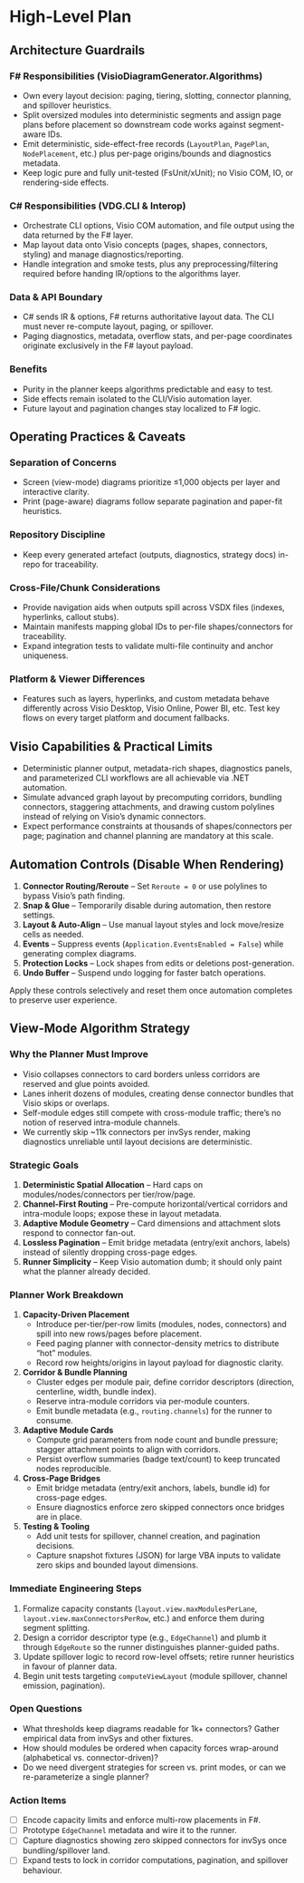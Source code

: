 # High-Level Plan

## Architecture Guardrails
### F# Responsibilities (VisioDiagramGenerator.Algorithms)
- Own every layout decision: paging, tiering, slotting, connector planning, and spillover heuristics.
- Split oversized modules into deterministic segments and assign page plans before placement so downstream code works against segment-aware IDs.
- Emit deterministic, side-effect-free records (`LayoutPlan`, `PagePlan`, `NodePlacement`, etc.) plus per-page origins/bounds and diagnostics metadata.
- Keep logic pure and fully unit-tested (FsUnit/xUnit); no Visio COM, IO, or rendering-side effects.

### C# Responsibilities (VDG.CLI & Interop)
- Orchestrate CLI options, Visio COM automation, and file output using the data returned by the F# layer.
- Map layout data onto Visio concepts (pages, shapes, connectors, styling) and manage diagnostics/reporting.
- Handle integration and smoke tests, plus any preprocessing/filtering required before handing IR/options to the algorithms layer.

### Data & API Boundary
- C# sends IR & options, F# returns authoritative layout data. The CLI must never re-compute layout, paging, or spillover.
- Paging diagnostics, metadata, overflow stats, and per-page coordinates originate exclusively in the F# layout payload.

### Benefits
- Purity in the planner keeps algorithms predictable and easy to test.
- Side effects remain isolated to the CLI/Visio automation layer.
- Future layout and pagination changes stay localized to F# logic.

## Operating Practices & Caveats
### Separation of Concerns
- Screen (view-mode) diagrams prioritize ≤1,000 objects per layer and interactive clarity.
- Print (page-aware) diagrams follow separate pagination and paper-fit heuristics.

### Repository Discipline
- Keep every generated artefact (outputs, diagnostics, strategy docs) in-repo for traceability.

### Cross-File/Chunk Considerations
- Provide navigation aids when outputs spill across VSDX files (indexes, hyperlinks, callout stubs).
- Maintain manifests mapping global IDs to per-file shapes/connectors for traceability.
- Expand integration tests to validate multi-file continuity and anchor uniqueness.

### Platform & Viewer Differences
- Features such as layers, hyperlinks, and custom metadata behave differently across Visio Desktop, Visio Online, Power BI, etc. Test key flows on every target platform and document fallbacks.

## Visio Capabilities & Practical Limits
- Deterministic planner output, metadata-rich shapes, diagnostics panels, and parameterized CLI workflows are all achievable via .NET automation.
- Simulate advanced graph layout by precomputing corridors, bundling connectors, staggering attachments, and drawing custom polylines instead of relying on Visio’s dynamic connectors.
- Expect performance constraints at thousands of shapes/connectors per page; pagination and channel planning are mandatory at this scale.

## Automation Controls (Disable When Rendering)
1. **Connector Routing/Reroute** – Set `Reroute = 0` or use polylines to bypass Visio’s path finding.
2. **Snap & Glue** – Temporarily disable during automation, then restore settings.
3. **Layout & Auto-Align** – Use manual layout styles and lock move/resize cells as needed.
4. **Events** – Suppress events (`Application.EventsEnabled = False`) while generating complex diagrams.
5. **Protection Locks** – Lock shapes from edits or deletions post-generation.
6. **Undo Buffer** – Suspend undo logging for faster batch operations.

Apply these controls selectively and reset them once automation completes to preserve user experience.

## View-Mode Algorithm Strategy
### Why the Planner Must Improve
- Visio collapses connectors to card borders unless corridors are reserved and glue points avoided.
- Lanes inherit dozens of modules, creating dense connector bundles that Visio skips or overlaps.
- Self-module edges still compete with cross-module traffic; there’s no notion of reserved intra-module channels.
- We currently skip ~11k connectors per invSys render, making diagnostics unreliable until layout decisions are deterministic.

### Strategic Goals
1. **Deterministic Spatial Allocation** – Hard caps on modules/nodes/connectors per tier/row/page.
2. **Channel-First Routing** – Pre-compute horizontal/vertical corridors and intra-module loops; expose these in layout metadata.
3. **Adaptive Module Geometry** – Card dimensions and attachment slots respond to connector fan-out.
4. **Lossless Pagination** – Emit bridge metadata (entry/exit anchors, labels) instead of silently dropping cross-page edges.
5. **Runner Simplicity** – Keep Visio automation dumb; it should only paint what the planner already decided.

### Planner Work Breakdown
1. **Capacity-Driven Placement**
   - Introduce per-tier/per-row limits (modules, nodes, connectors) and spill into new rows/pages before placement.
   - Feed paging planner with connector-density metrics to distribute “hot” modules.
   - Record row heights/origins in layout payload for diagnostic clarity.
2. **Corridor & Bundle Planning**
   - Cluster edges per module pair, define corridor descriptors (direction, centerline, width, bundle index).
   - Reserve intra-module corridors via per-module counters.
   - Emit bundle metadata (e.g., `routing.channels`) for the runner to consume.
3. **Adaptive Module Cards**
   - Compute grid parameters from node count and bundle pressure; stagger attachment points to align with corridors.
   - Persist overflow summaries (badge text/count) to keep truncated nodes reproducible.
4. **Cross-Page Bridges**
   - Emit bridge metadata (entry/exit anchors, labels, bundle id) for cross-page edges.
   - Ensure diagnostics enforce zero skipped connectors once bridges are in place.
5. **Testing & Tooling**
   - Add unit tests for spillover, channel creation, and pagination decisions.
   - Capture snapshot fixtures (JSON) for large VBA inputs to validate zero skips and bounded layout dimensions.

### Immediate Engineering Steps
1. Formalize capacity constants (`layout.view.maxModulesPerLane`, `layout.view.maxConnectorsPerRow`, etc.) and enforce them during segment splitting.
2. Design a corridor descriptor type (e.g., `EdgeChannel`) and plumb it through `EdgeRoute` so the runner distinguishes planner-guided paths.
3. Update spillover logic to record row-level offsets; retire runner heuristics in favour of planner data.
4. Begin unit tests targeting `computeViewLayout` (module spillover, channel emission, pagination).

### Open Questions
- What thresholds keep diagrams readable for 1k+ connectors? Gather empirical data from invSys and other fixtures.
- How should modules be ordered when capacity forces wrap-around (alphabetical vs. connector-driven)?
- Do we need divergent strategies for screen vs. print modes, or can we re-parameterize a single planner?

### Action Items
- [ ] Encode capacity limits and enforce multi-row placements in F#.
- [ ] Prototype `EdgeChannel` metadata and wire it to the runner.
- [ ] Capture diagnostics showing zero skipped connectors for invSys once bundling/spillover land.
- [ ] Expand tests to lock in corridor computations, pagination, and spillover behaviour.
